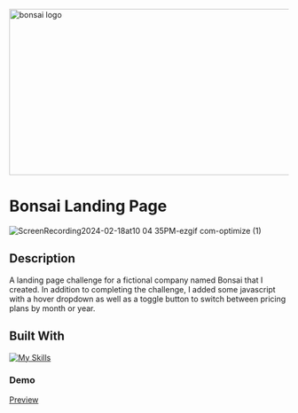 <img
            src="https://assets-global.website-files.com/635ac9564cc3682ce1536786/635b95cfdbc1e264b35486ad_Symbols.svg"
            alt="bonsai logo" width="550" height="300" />
# Bonsai Landing Page

            
![ScreenRecording2024-02-18at10 04 35PM-ezgif com-optimize (1)](https://github.com/Nelso22/Bonsai-landing-page/assets/32570301/1bfcf31b-fae1-42f8-8949-f9c845612bc9)

## Description

 A landing page challenge for a fictional company named Bonsai that I created. In addition to completing the challenge, I added some javascript with
 a hover dropdown as well as a toggle button to switch between pricing plans by month or year.

 ## Built With

 [![My Skills](https://skillicons.dev/icons?i=js,html,css)](https://skillicons.dev)

 ### Demo

 [Preview](https://mybonsai.netlify.app)

